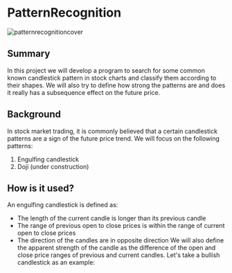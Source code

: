 # PatternRecognition
![patternrecognitioncover](https://user-images.githubusercontent.com/125923909/225727628-e5d348c4-fb09-4426-a921-c10732e52ebb.png)

## Summary
In this project we will develop a program to search for some common known candlestick pattern in stock charts and classify them according to their shapes. We will also try to define how strong the patterns are and does it really has a subsequence effect on the future price.
## Background
In stock market trading, it is commonly believed that a certain candlestick patterns are a sign of the future price trend. We will focus on the following patterns:
1. Engulfing candlestick
2. Doji (under construction)
## How is it used?
An engulfing candlestick is defined as:
- The length of the current candle is longer than its previous candle
- The range of previous open to close prices is within the range of current open to close prices
- The direction of the candles are in opposite direction
We will also define the apparent strength of the candle as the difference of the open and close price ranges of previous and current candles.
Let's take a bullish candlestick as an example:
